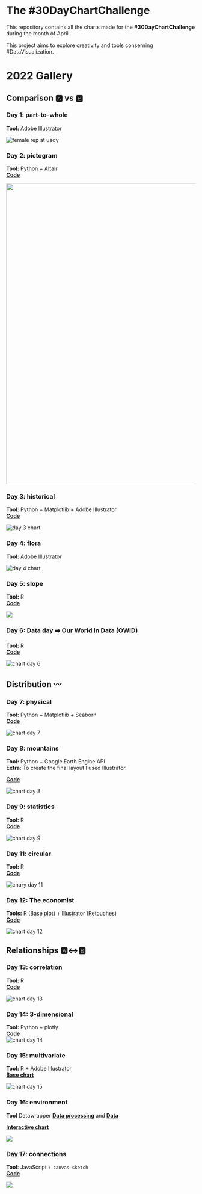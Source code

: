 # The #30DayChartChallenge
This repository contains all the charts made for the **#30DayChartChallenge** during the month of April.

This project aims to explore creativity and tools conserning #DataVisualization.

# 2022 Gallery
## Comparison :a: vs :b:
### Day 1: part-to-whole
**Tool:** Adobe Illustrator

![female rep at uady](./2022/day_01/Day_1_part-to-whole_es.png)

### Day 2: pictogram
**Tool:** Python + Altair  
[**Code**](https://github.com/isaacarroyov/30DayChartChallenge/blob/main/2022/day_02/30daychartchallenge_day2_pictogram.ipynb)

<img src="./2022/day_02/30daychartchallenge_day2_pictogram.png" width=800px>

### Day 3: historical
**Tool:** Python + Matplotlib + Adobe Illustrator  
[**Code**](https://github.com/isaacarroyov/30DayChartChallenge/blob/main/2022/day_03/30daychartchallenge_day_02_historical.ipynb)

![day 3 chart](./2022/day_03/30daychartchallenge_day_02_historical.png)

### Day 4: flora
**Tool:** Adobe Illustrator

![day 4 chart](./2022/day_04/30daychartchallenge_day_04_flora.png)

### Day 5: slope
**Tool:** R  
[**Code**](https://github.com/isaacarroyov/30DayChartChallenge/blob/main/2022/day_05/30daychartchallenge_day_05_slope.R)

![](./2022/day_05/30daychartchallenge_day_05_slope.png)

### Day 6: Data day :arrow_right: Our World In Data (OWID)
**Tool:** R  
[**Code**](https://github.com/isaacarroyov/30DayChartChallenge/blob/main/2022/day_06/30daychartchallenge_day_06_owid.R)

![chart day 6](./2022/day_06/30daychartchallenge_day_06_owid.png)

## Distribution :wavy_dash:

### Day 7: physical
**Tool:** Python + Matplotlib + Seaborn  
[**Code**](https://github.com/isaacarroyov/30DayChartChallenge/blob/main/2022/day_07/30daychartchallenge_day_07_physical.png)

![chart day 7](./2022/day_07/30daychartchallenge_day_07_physical.png)

### Day 8: mountains
**Tool:** Python + Google Earth Engine API  
**Extra:** To create the final layout I used Illustrator.

[**Code**](https://github.com/isaacarroyov/30DayChartChallenge/blob/main/2022/day_08/30daychartchallenge_day_07_physical.ipynb)

![chart day 8](./2022/day_08/30daychartchallenge_day_08_mountains_both.png)

### Day 9: statistics
**Tool:** R  
[**Code**](https://github.com/isaacarroyov/30DayChartChallenge/blob/main/2022/day_09/30daychartchallenge_day_09_statistics.R)

![chart day 9](./2022/day_09/30daychartchallenge_day_09_statistics_both.png)

### Day 11: circular
**Tool:** R  
[**Code**](https://github.com/isaacarroyov/30DayChartChallenge/blob/main/2022/day_11/30daychartchallenge_day_11_circular.R)

![chary day 11](./2022/day_11/30daychartchallenge_day_11_circular.png)

### Day 12: The economist
**Tools:** R (Base plot) + Illustrator (Retouches)  
[**Code**](https://github.com/isaacarroyov/30DayChartChallenge/blob/main/2022/day_12/30daychartchallenge_day_12_the_economist.R)

![chart day 12](./2022/day_12/30daychartchallenge_day_12_the_economist.png)

## Relationships :a::left_right_arrow::b:
### Day 13: correlation
**Tool:** R  
[**Code**](https://github.com/isaacarroyov/30DayChartChallenge/blob/main/2022/day_13/30daychartchallenge_day_13_correlation.R)

![chart day 13](./2022/day_13/30daychartchallenge_day_13_correlation.png)

### Day 14: 3-dimensional
**Tool:** Python + plotly  
[**Code**](https://github.com/isaacarroyov/30DayChartChallenge/blob/main/2022/day_14/30daychartchallenge_day_14_3-dimensional.py)  
![chart day 14](./2022/day_14/30daychartchallenge_day_14_3-dimensional.JPG)

### Day 15: multivariate
**Tool:** R + Adobe Illustrator  
[**Base chart**](https://github.com/isaacarroyov/30DayChartChallenge/blob/main/2022/day_15/30daychartchallenge_day_15_multivariate.R)

![chart day 15](./2022/day_15/30daychartchallenge_day_15_multivariate_english-01.png)

### Day 16: environment
**Tool** Datawrapper
[**Data processing**](https://github.com/isaacarroyov/30DayChartChallenge/blob/main/2022/day_16/30daychartchallenge_day_16_environment.R)
and [**Data**](https://raw.githubusercontent.com/isaacarroyov/30DayChartChallenge/main/2022/data/top15_countries_endemic_species_animals.csv)

[**Interactive chart**](https://www.datawrapper.de/_/PLdu1/)

![](./2022/day_16/30daychartchallenge_day_16_environment.png)

### Day 17: connections
**Tool**: JavaScript + `canvas-sketch`  
[**Code**](https://github.com/isaacarroyov/30DayChartChallenge/blob/main/2022/day_17/30daychartchallenge_day_17_connections.js)

![](./2022/day_17/30daychartchallenge_day_17_connections.png)